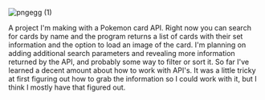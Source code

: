 ![pngegg (1)](https://user-images.githubusercontent.com/61264144/213897939-1d799597-a024-4b2f-b121-29b346fb8841.png)

A project I'm making with a Pokemon card API. Right now you can search for cards by name and the program returns a list of cards with their set information and the option to load an image of the card. I'm planning on adding additional search parameters and revealing more information returned by the API, and probably some way to filter or sort it. So far I've learned a decent amount about how to work with API's. It was a little tricky at first figuring out how to grab the information so I could work with it, but I think I mostly have that figured out.
